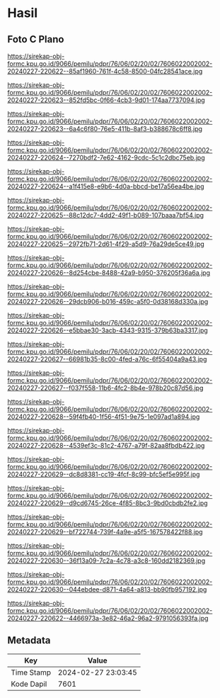 # Hasil

## Foto C Plano

https://sirekap-obj-formc.kpu.go.id/9066/pemilu/pdpr/76/06/02/20/02/7606022002002-20240227-220622--85af1960-761f-4c58-8500-04fc28541ace.jpg

https://sirekap-obj-formc.kpu.go.id/9066/pemilu/pdpr/76/06/02/20/02/7606022002002-20240227-220623--852fd5bc-0f66-4cb3-9d01-174aa7737094.jpg

https://sirekap-obj-formc.kpu.go.id/9066/pemilu/pdpr/76/06/02/20/02/7606022002002-20240227-220623--6a4c6f80-76e5-411b-8af3-b388678c6ff8.jpg

https://sirekap-obj-formc.kpu.go.id/9066/pemilu/pdpr/76/06/02/20/02/7606022002002-20240227-220624--7270bdf2-7e62-4162-9cdc-5c1c2dbc75eb.jpg

https://sirekap-obj-formc.kpu.go.id/9066/pemilu/pdpr/76/06/02/20/02/7606022002002-20240227-220624--a1f415e8-e9b6-4d0a-bbcd-be17a56ea4be.jpg

https://sirekap-obj-formc.kpu.go.id/9066/pemilu/pdpr/76/06/02/20/02/7606022002002-20240227-220625--88c12dc7-4dd2-49f1-b089-107baaa7bf54.jpg

https://sirekap-obj-formc.kpu.go.id/9066/pemilu/pdpr/76/06/02/20/02/7606022002002-20240227-220625--2972fb71-2d61-4f29-a5d9-76a29de5ce49.jpg

https://sirekap-obj-formc.kpu.go.id/9066/pemilu/pdpr/76/06/02/20/02/7606022002002-20240227-220626--8d254cbe-8488-42a9-b950-376205f36a6a.jpg

https://sirekap-obj-formc.kpu.go.id/9066/pemilu/pdpr/76/06/02/20/02/7606022002002-20240227-220626--29dcb906-b016-459c-a5f0-0d38168d330a.jpg

https://sirekap-obj-formc.kpu.go.id/9066/pemilu/pdpr/76/06/02/20/02/7606022002002-20240227-220626--e5bbae30-3acb-4343-9315-379b63ba3317.jpg

https://sirekap-obj-formc.kpu.go.id/9066/pemilu/pdpr/76/06/02/20/02/7606022002002-20240227-220627--66981b35-8c00-4fed-a76c-6f55404a9a43.jpg

https://sirekap-obj-formc.kpu.go.id/9066/pemilu/pdpr/76/06/02/20/02/7606022002002-20240227-220627--f037f558-11b6-4fc2-8b4e-978b20c87d56.jpg

https://sirekap-obj-formc.kpu.go.id/9066/pemilu/pdpr/76/06/02/20/02/7606022002002-20240227-220628--59f4fb40-1f56-4f51-9e75-1e097ad1a894.jpg

https://sirekap-obj-formc.kpu.go.id/9066/pemilu/pdpr/76/06/02/20/02/7606022002002-20240227-220628--4539ef3c-81c2-4767-a79f-82aa8fbdb422.jpg

https://sirekap-obj-formc.kpu.go.id/9066/pemilu/pdpr/76/06/02/20/02/7606022002002-20240227-220629--dc8d8381-cc19-4fcf-8c99-bfc5ef5e995f.jpg

https://sirekap-obj-formc.kpu.go.id/9066/pemilu/pdpr/76/06/02/20/02/7606022002002-20240227-220629--d9cd6745-26ce-4f85-8bc3-9bd0cbdb2fe2.jpg

https://sirekap-obj-formc.kpu.go.id/9066/pemilu/pdpr/76/06/02/20/02/7606022002002-20240227-220629--bf722744-739f-4a9e-a5f5-167578422f88.jpg

https://sirekap-obj-formc.kpu.go.id/9066/pemilu/pdpr/76/06/02/20/02/7606022002002-20240227-220630--36f13a09-7c2a-4c78-a3c8-160dd2182369.jpg

https://sirekap-obj-formc.kpu.go.id/9066/pemilu/pdpr/76/06/02/20/02/7606022002002-20240227-220630--044ebdee-d871-4a64-a813-bb90fb957192.jpg

https://sirekap-obj-formc.kpu.go.id/9066/pemilu/pdpr/76/06/02/20/02/7606022002002-20240227-220622--4466973a-3e82-46a2-96a2-9791056393fa.jpg


## Metadata

| Key        | Value               |
| ---------- | ------------------- |
| Time Stamp | 2024-02-27 23:03:45 |
| Kode Dapil | 7601                |



